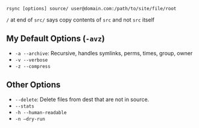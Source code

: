 `rsync [options] source/ user@domain.com:/path/to/site/file/root`

`/` at end of `src/` says copy contents of `src` and not `src` itself

## My Default Options (`-avz`)

- `-a --archive`: Recursive, handles symlinks, perms, times, group, owner
- `-v --verbose`
- `-z --compress`

## Other Options
- `--delete`: Delete files from dest that are not in source.
- `--stats`
- `-h --human-readable`
- `-n —dry-run`

